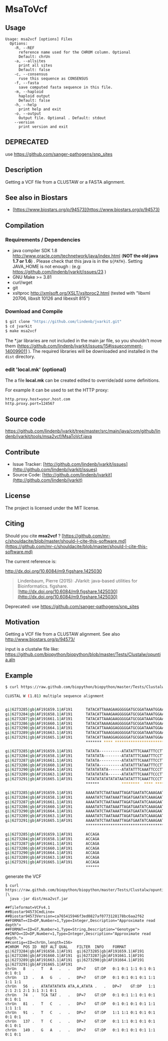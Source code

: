 # MsaToVcf


## Usage

```
Usage: msa2vcf [options] Files
  Options:
    -R, --REF
      reference name used for the CHROM column. Optional
      Default: chrUn
    -a, --allsites
      print all sites
      Default: false
    -c, --consensus
      ruse this sequence as CONSENSUS
    -f, --fasta
      save computed fasta sequence in this file.
    -m, --haploid
      haploid output
      Default: false
    -h, --help
      print help and exit
    -o, --output
      Output file. Optional . Default: stdout
    --version
      print version and exit

```


## DEPRECATED

use https://github.com/sanger-pathogens/snp_sites

## Description

Getting a VCF file from a CLUSTAW or a FASTA alignment. 


## See also in Biostars

 * [https://www.biostars.org/p/94573](https://www.biostars.org/p/94573)


## Compilation

### Requirements / Dependencies

* java compiler SDK 1.8 http://www.oracle.com/technetwork/java/index.html (**NOT the old java 1.7 or 1.6**) . Please check that this java is in the `${PATH}`. Setting JAVA_HOME is not enough : (e.g: https://github.com/lindenb/jvarkit/issues/23 )
* GNU Make >= 3.81
* curl/wget
* git
* xsltproc http://xmlsoft.org/XSLT/xsltproc2.html (tested with "libxml 20706, libxslt 10126 and libexslt 815")


### Download and Compile

```bash
$ git clone "https://github.com/lindenb/jvarkit.git"
$ cd jvarkit
$ make msa2vcf
```

The *.jar libraries are not included in the main jar file, so you shouldn't move them (https://github.com/lindenb/jvarkit/issues/15#issuecomment-140099011 ).
The required libraries will be downloaded and installed in the `dist` directory.

### edit 'local.mk' (optional)

The a file **local.mk** can be created edited to override/add some definitions.

For example it can be used to set the HTTP proxy:

```
http.proxy.host=your.host.com
http.proxy.port=124567
```
## Source code 

[https://github.com/lindenb/jvarkit/tree/master/src/main/java/com/github/lindenb/jvarkit/tools/msa2vcf/MsaToVcf.java
](https://github.com/lindenb/jvarkit/tree/master/src/main/java/com/github/lindenb/jvarkit/tools/msa2vcf/MsaToVcf.java
)
## Contribute

- Issue Tracker: [http://github.com/lindenb/jvarkit/issues](http://github.com/lindenb/jvarkit/issues)
- Source Code: [http://github.com/lindenb/jvarkit](http://github.com/lindenb/jvarkit)

## License

The project is licensed under the MIT license.

## Citing

Should you cite **msa2vcf** ? [https://github.com/mr-c/shouldacite/blob/master/should-I-cite-this-software.md](https://github.com/mr-c/shouldacite/blob/master/should-I-cite-this-software.md)

The current reference is:

http://dx.doi.org/10.6084/m9.figshare.1425030

> Lindenbaum, Pierre (2015): JVarkit: java-based utilities for Bioinformatics. figshare.
> [http://dx.doi.org/10.6084/m9.figshare.1425030](http://dx.doi.org/10.6084/m9.figshare.1425030)



Deprecated: use https://github.com/sanger-pathogens/snp_sites


## Motivation

Getting a VCF file from a CLUSTAW alignment. See also http://www.biostars.org/p/94573/

input is a clustalw file like: https://github.com/biopython/biopython/blob/master/Tests/Clustalw/opuntia.aln


## Example

```bash
$ curl https://raw.github.com/biopython/biopython/master/Tests/Clustalw/opuntia.aln

CLUSTAL W (1.81) multiple sequence alignment


gi|6273285|gb|AF191659.1|AF191      TATACATTAAAGAAGGGGGATGCGGATAAATGGAAAGGCGAAAGAAAGAA
gi|6273284|gb|AF191658.1|AF191      TATACATTAAAGAAGGGGGATGCGGATAAATGGAAAGGCGAAAGAAAGAA
gi|6273287|gb|AF191661.1|AF191      TATACATTAAAGAAGGGGGATGCGGATAAATGGAAAGGCGAAAGAAAGAA
gi|6273286|gb|AF191660.1|AF191      TATACATAAAAGAAGGGGGATGCGGATAAATGGAAAGGCGAAAGAAAGAA
gi|6273290|gb|AF191664.1|AF191      TATACATTAAAGGAGGGGGATGCGGATAAATGGAAAGGCGAAAGAAAGAA
gi|6273289|gb|AF191663.1|AF191      TATACATTAAAGGAGGGGGATGCGGATAAATGGAAAGGCGAAAGAAAGAA
gi|6273291|gb|AF191665.1|AF191      TATACATTAAAGGAGGGGGATGCGGATAAATGGAAAGGCGAAAGAAAGAA
                                    ******* **** *************************************

gi|6273285|gb|AF191659.1|AF191      TATATA----------ATATATTTCAAATTTCCTTATATACCCAAATATA
gi|6273284|gb|AF191658.1|AF191      TATATATA--------ATATATTTCAAATTTCCTTATATACCCAAATATA
gi|6273287|gb|AF191661.1|AF191      TATATA----------ATATATTTCAAATTTCCTTATATATCCAAATATA
gi|6273286|gb|AF191660.1|AF191      TATATA----------ATATATTTATAATTTCCTTATATATCCAAATATA
gi|6273290|gb|AF191664.1|AF191      TATATATATA------ATATATTTCAAATTCCCTTATATATCCAAATATA
gi|6273289|gb|AF191663.1|AF191      TATATATATA------ATATATTTCAAATTCCCTTATATATCCAAATATA
gi|6273291|gb|AF191665.1|AF191      TATATATATATATATAATATATTTCAAATTCCCTTATATATCCAAATATA
                                    ******          ********  **** ********* *********

gi|6273285|gb|AF191659.1|AF191      AAAATATCTAATAAATTAGATGAATATCAAAGAATCCATTGATTTAGTGT
gi|6273284|gb|AF191658.1|AF191      AAAATATCTAATAAATTAGATGAATATCAAAGAATCTATTGATTTAGTGT
gi|6273287|gb|AF191661.1|AF191      AAAATATCTAATAAATTAGATGAATATCAAAGAATCTATTGATTTAGTGT
gi|6273286|gb|AF191660.1|AF191      AAAATATCTAATAAATTAGATGAATATCAAAGAATCTATTGATTTAGTGT
gi|6273290|gb|AF191664.1|AF191      AAAATATCTAATAAATTAGATGAATATCAAAGAATCTATTGATTTAGTGT
gi|6273289|gb|AF191663.1|AF191      AAAATATCTAATAAATTAGATGAATATCAAAGAATCTATTGATTTAGTAT
gi|6273291|gb|AF191665.1|AF191      AAAATATCTAATAAATTAGATGAATATCAAAGAATCTATTGATTTAGTGT
                                    ************************************ *********** *

gi|6273285|gb|AF191659.1|AF191      ACCAGA
gi|6273284|gb|AF191658.1|AF191      ACCAGA
gi|6273287|gb|AF191661.1|AF191      ACCAGA
gi|6273286|gb|AF191660.1|AF191      ACCAGA
gi|6273290|gb|AF191664.1|AF191      ACCAGA
gi|6273289|gb|AF191663.1|AF191      ACCAGA
gi|6273291|gb|AF191665.1|AF191      ACCAGA
                                    ******
```
generate the VCF

```
$ curl https://raw.github.com/biopython/biopython/master/Tests/Clustalw/opuntia.aln" |\
  java -jar dist/msa2vcf.jar

##fileformat=VCFv4.1
##Biostar94573CmdLine=
##Biostar94573Version=ca765415946f3ed0827af0773128178bc6aa2f62
##FORMAT=<ID=DP,Number=1,Type=Integer,Description="Approximate read depth">
##FORMAT=<ID=GT,Number=1,Type=String,Description="Genotype">
##INFO=<ID=DP,Number=1,Type=Integer,Description="Approximate read depth.">
##contig=<ID=chrUn,length=156>
#CHROM	POS	ID	REF	ALT	QUAL	FILTER	INFO	FORMAT	gi|6273284|gb|AF191658.1|AF191	gi|6273285|gb|AF191659.1|AF191	gi|6273286|gb|AF191660.1|AF191	gi|6273287|gb|AF191661.1|AF191	gi|6273289|gb|AF191663.1|AF191	gi|6273290|gb|AF191664.1|AF191	gi|6273291|gb|AF191665.1|AF191
chrUn	8	.	T	A	.	.	DP=7	GT:DP	0:1	0:1	1:1	0:1	0:1	0:1	0:1
chrUn	13	.	A	G	.	.	DP=7	GT:DP	0:1	0:1	0:1	0:1	1:1	1:1	1:1
chrUn	56	.	ATATATATATA	ATA,A,ATATA	.	.	DP=7	GT:DP	1:1	2:1	2:1	2:1	3:1	3:1	0:1
chrUn	74	.	TCA	TAT	.	.	DP=7	GT:DP	0:1	0:1	1:1	0:1	0:1	0:1	0:1
chrUn	81	.	T	C	.	.	DP=7	GT:DP	0:1	0:1	0:1	0:1	1:1	1:1	1:1
chrUn	91	.	T	C	.	.	DP=7	GT:DP	1:1	1:1	0:1	0:1	0:1	0:1	0:1
chrUn	137	.	T	C	.	.	DP=7	GT:DP	0:1	1:1	0:1	0:1	0:1	0:1	0:1
chrUn	149	.	G	A	.	.	DP=7	GT:DP	0:1	0:1	0:1	0:1	1:1	0:1	0:1
```


